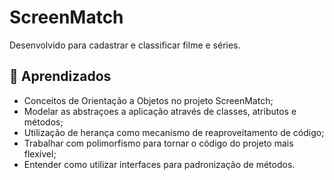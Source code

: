 
# ScreenMatch

Desenvolvido para cadastrar e classificar filme e séries. 


## 🔨 Aprendizados

- Conceitos de Orientação a Objetos no projeto ScreenMatch;
- Modelar as abstraçoes a aplicação através de classes, atributos e métodos;
- Utilização de herança como mecanismo de reaproveitamento de código;
- Trabalhar com polimorfismo para tornar o código do projeto mais flexível;
- Entender como utilizar interfaces para padronização de métodos.
